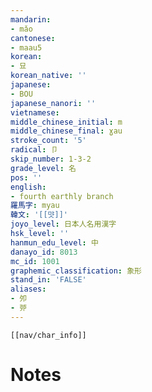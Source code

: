 ```yaml
---
mandarin:
- mǎo
cantonese:
- maau5
korean:
- 묘
korean_native: ''
japanese:
- BOU
japanese_nanori: ''
vietnamese:
middle_chinese_initial: m
middle_chinese_final: ɣau
stroke_count: '5'
radical: 卩
skip_number: 1-3-2
grade_level: 名
pos: ''
english:
- fourth earthly branch
羅馬字: myau
韓文: '[[먓]]'
joyo_level: 日本人名用漢字
hsk_level: ''
hanmun_edu_level: 中
danayo_id: 8013
mc_id: 1001
graphemic_classification: 象形
stand_in: 'FALSE'
aliases:
- 夘
- 戼
---
```

```meta-bind-embed
[[nav/char_info]]
```

# Notes
